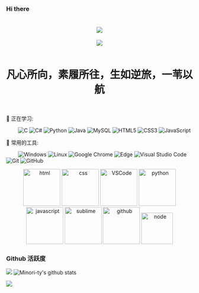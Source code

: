 ### Hi there 
<!-- 动态打字效果 -->
<h1 align="center">
<!--   <a href="https://sunguoqi.com/"> 下次换上自己的博客 hexo+butterfly-->
    <img src="https://readme-typing-svg.herokuapp.com/?lines=Hello%2C%20World!;米迦同学祝您今天愉快!&center=true&size=27">
  </a>
</h1>

<!-- 敲代码的图片 -->
<div align="center" ><img order-radius="100px" src="https://cdn.jsdelivr.net/gh/sun0225SUN/photos/images/202108300019556.gif"/></div>
<br>

<h1 align="center">
    凡心所向，素履所往，生如逆旅，一苇以航
</h1>

<!-- 
大一在数学学院学习，参加过数学建模、数据分析、市场调查等比赛。大二因无法割舍对开发的热爱，转入计算机学院，系统学习计算机知识，目前走前端方向，以后想多学学工程化，做点基建。


个人技能方面确实挺杂的(走了弯路，但也有收获)，接触过很多，比如c#的winform做桌面应用，比如matlab，spss进行数据分析，python做简单的爬虫，还有自然语言处理，机器学习，深度学习。 java也学过一段时间。

最开始是从编写一个自动填写调查问卷脚本接触到前端的Js，<img align="right" src="https://count.getloli.com/get/@:MiJiaCoding?theme=rule34">同时参加第二届字节青训前端方向（但因与比赛时间冲突原因摆烂了）。之后再次参加第四届字节青训，拓广了知识面同时也获得了一个不错的名次，备受鼓舞。然后在9月份开始刷题，并系统学习前端，寒假去实习。最后感谢下梁哥，给了我很多的指导，让我找到了“组织”，认识了很多有共同目标的同学(大佬)，四非工厂哥（不是你怎么叫这么个名字...）、lxy、qz、洋仔、飞鱼、鸡姐、怀策哥等等，他们的优秀时刻激励着我前行！
 -->
<!-- 一个人可以走的很快 一群人可以走的更远 (这是下次文章的标题)-->


&emsp;&emsp;

💪 正在学习: 

&emsp;&emsp;
![C](https://img.shields.io/badge/c-%2300599C.svg?style=flat-square&logo=c&logoColor=white)
![C#](https://img.shields.io/badge/c%23-%23239120.svg?style=flat-square&logo=c-sharp&logoColor=white)
![Python](https://img.shields.io/badge/-Python-pink?style=flat-square&logo=Python)
![Java](https://img.shields.io/badge/-java-yellow?style=flat-square&logo=java)
![MySQL](https://img.shields.io/badge/mysql-%2300f.svg?style=flat-square&logo=mysql&logoColor=white)
![HTML5](https://img.shields.io/badge/-HTML5-E34F26?style=flat-square&logo=html5&logoColor=white)
![CSS3](https://img.shields.io/badge/-CSS3-1572B6?style=flat-square&logo=css3)
![JavaScript](https://img.shields.io/badge/-JavaScript-oringe?style=flat-square&logo=javascript)

🧰 常用的工具:

&emsp;&emsp; 
![Windows](https://img.shields.io/badge/Windows-0078D6?style=flat-square&logo=windows&logoColor=white)
![Linux](https://img.shields.io/badge/Linux-FCC624?style=style=flat-square&logo=linux&logoColor=black)
![Google Chrome](https://img.shields.io/badge/Chrome-4285F4?style=flat-square&logo=GoogleChrome&logoColor=white)
![Edge](https://img.shields.io/badge/Edge-0078D7?style=flat-square&logo=Microsoft-edge&logoColor=white)
![Visual Studio Code](https://img.shields.io/badge/-Visual%20Studio%20Code-007ACC?style=flat-square&logo=Visual%20Studio%20Code&logoColor=fff)
![Git](https://img.shields.io/badge/-Git-FCC624?style=flat-square&logo=git)
![GitHub](https://img.shields.io/badge/-GitHub-pink?style=flat-square&logo=github)

<!-- Gif -->
<div align="center">
  <img alt-"html5" src="https://media.giphy.com/media/XAxylRMCdpbEWUAvr8/giphy.gif" width="100" title="html">
  <img alt="css" src="https://media.giphy.com/media/fsEaZldNC8A1PJ3mwp/giphy.gif" width="100" title="css">
  <img alt="VSCode" src="https://i.giphy.com/media/IdyAQJVN2kVPNUrojM/200.webp" width="100" title="vscode">
  <img alt="python" src="https://i.giphy.com/media/LMt9638dO8dftAjtco/200.webp" width="100" title="python">
  <img alt="javascript" src="https://media3.giphy.com/media/ln7z2eWriiQAllfVcn/200w.webp" width="100" title="javascript">
  <img alt="sublime" src="https://media.giphy.com/media/jnDKffgCfGYOp6cMTK/giphy.gif" width="100" title="sublime">
  <img alt="github" src="https://i.giphy.com/media/KzJkzjggfGN5Py6nkT/200.webp" width="100" title="github">
  <img alt="node" src="https://media.giphy.com/media/kdFc8fubgS31b8DsVu/giphy.gif" width="85" title="node">
</div>



<!-- ![](https://raw.githubusercontent.com/MiJiaCoding/MiJiaCoding/main/assets/github-contribution-grid-snake.svg) -->




### Github 活跃度

[![](https://activity-graph.herokuapp.com/graph?username=MiJiaCoding&theme=dracula)](https://github.com/ashutosh00710/github-readme-activity-graph)
![Minori-ty's github stats](https://github-readme-stats.vercel.app/api?username=MiJiaCoding&show_icons=true&theme=vue)

![](https://github-readme-stats.vercel.app/api/top-langs/?username=MiJiaCoding&layout=compact&langs_count=6)



